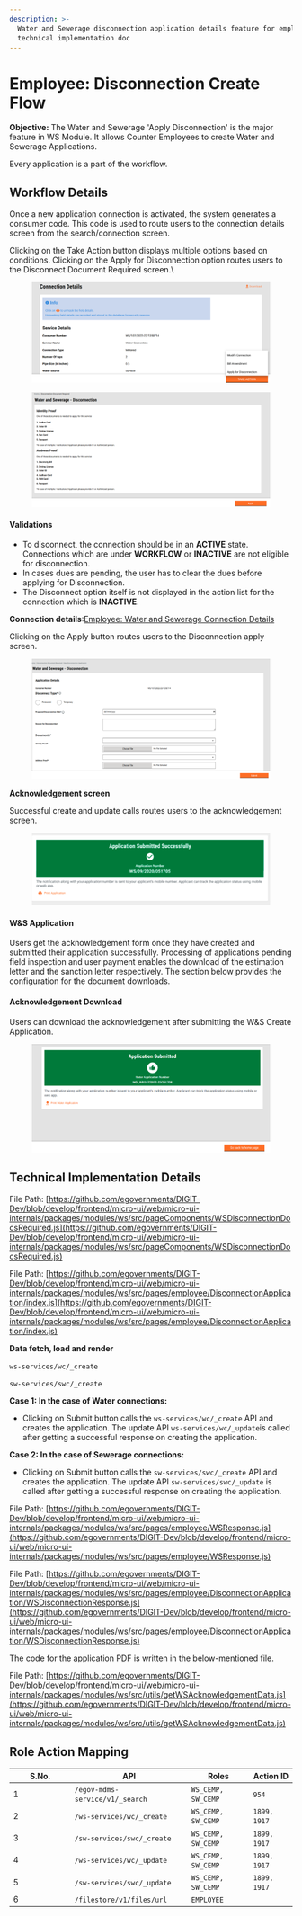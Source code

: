 ```yaml
---
description: >-
  Water and Sewerage disconnection application details feature for employees -
  technical implementation doc
---
```


# Employee: Disconnection Create Flow

**Objective:** The Water and Sewerage 'Apply Disconnection' is the major feature in WS Module. It allows Counter Employees to create Water and Sewerage Applications.

Every application is a part of the workflow.

## **Workflow Details** <a href="#validations" id="validations"></a>

Once a new application connection is activated, the system generates a consumer code. This code is used to route users to the connection details screen from the search/connection screen.

Clicking on the Take Action button displays multiple options based on conditions. Clicking on the Apply for Disconnection option routes users to the Disconnect Document Required screen.\


<figure><img src="../../../../../.gitbook/assets/image (509).png" alt=""><figcaption></figcaption></figure>

<figure><img src="../../../../../.gitbook/assets/image (258).png" alt=""><figcaption></figcaption></figure>

#### **Validations** <a href="#validations" id="validations"></a>

* To disconnect, the connection should be in an **ACTIVE** state. Connections which are under **WORKFLOW** or **INACTIVE** are not eligible for disconnection.
* In cases dues are pending, the user has to clear the dues before applying for Disconnection.
* The Disconnect option itself is not displayed in the action list for the connection which is **INACTIVE**.

**Connection details**:[Employee: Water and Sewerage Connection Details](employee-connection-details.md)

Clicking on the Apply button routes users to the Disconnection apply screen.

<figure><img src="../../../../../.gitbook/assets/image (581).png" alt=""><figcaption></figcaption></figure>

**Acknowledgement screen**

Successful create and update calls routes users to the acknowledgement screen.

<div align="left">

<figure><img src="../../../../../.gitbook/assets/image (574).png" alt=""><figcaption></figcaption></figure>

</div>

#### W\&S Application <a href="#w-and-s-application" id="w-and-s-application"></a>

Users get the acknowledgement form once they have created and submitted their application successfully. Processing of applications pending field inspection and user payment enables the download of the estimation letter and the sanction letter respectively. The section below provides the configuration for the document downloads.&#x20;

#### Acknowledgement Download

Users can download the acknowledgement after submitting the W\&S Create Application.

<figure><img src="../../../../../.gitbook/assets/image (566).png" alt=""><figcaption></figcaption></figure>

## Technical Implementation Details

File Path: [https://github.com/egovernments/DIGIT-Dev/blob/develop/frontend/micro-ui/web/micro-ui-internals/packages/modules/ws/src/pageComponents/WSDisconnectionDocsRequired.js](https://github.com/egovernments/DIGIT-Dev/blob/develop/frontend/micro-ui/web/micro-ui-internals/packages/modules/ws/src/pageComponents/WSDisconnectionDocsRequired.js)

File Path: [https://github.com/egovernments/DIGIT-Dev/blob/develop/frontend/micro-ui/web/micro-ui-internals/packages/modules/ws/src/pages/employee/DisconnectionApplication/index.js](https://github.com/egovernments/DIGIT-Dev/blob/develop/frontend/micro-ui/web/micro-ui-internals/packages/modules/ws/src/pages/employee/DisconnectionApplication/index.js)

&#x20;**Data fetch, load and render**

`ws-services/wc/_create`

`sw-services/swc/_create`

**Case 1: In the case of Water connections:**

* Clicking on Submit button calls the  `ws-services/wc/_create` API and creates the application. The update API `ws-services/wc/_update`is called after getting a successful response on creating the application.

**Case 2: In the case of Sewerage connections:**

* Clicking on Submit button calls the `sw-services/swc/_create` API and creates the application. The update API `sw-services/swc/_update` is called after getting a successful response on creating the application.

File Path: [https://github.com/egovernments/DIGIT-Dev/blob/develop/frontend/micro-ui/web/micro-ui-internals/packages/modules/ws/src/pages/employee/WSResponse.js](https://github.com/egovernments/DIGIT-Dev/blob/develop/frontend/micro-ui/web/micro-ui-internals/packages/modules/ws/src/pages/employee/WSResponse.js)

File Path: [https://github.com/egovernments/DIGIT-Dev/blob/develop/frontend/micro-ui/web/micro-ui-internals/packages/modules/ws/src/pages/employee/DisconnectionApplication/WSDisconnectionResponse.js](https://github.com/egovernments/DIGIT-Dev/blob/develop/frontend/micro-ui/web/micro-ui-internals/packages/modules/ws/src/pages/employee/DisconnectionApplication/WSDisconnectionResponse.js)

The code for the application PDF is written in the below-mentioned file.

File Path: [https://github.com/egovernments/DIGIT-Dev/blob/develop/frontend/micro-ui/web/micro-ui-internals/packages/modules/ws/src/utils/getWSAcknowledgementData.js](https://github.com/egovernments/DIGIT-Dev/blob/develop/frontend/micro-ui/web/micro-ui-internals/packages/modules/ws/src/utils/getWSAcknowledgementData.js)

## **Role Action Mapping**

<table><thead><tr><th width="95">S.No.</th><th>API</th><th>Roles</th><th>Action ID</th></tr></thead><tbody><tr><td>1</td><td><code>/egov-mdms-service/v1/_search</code></td><td><code>WS_CEMP, SW_CEMP</code></td><td><code>954</code></td></tr><tr><td>2</td><td><code>/ws-services/wc/_create</code></td><td><code>WS_CEMP, SW_CEMP</code></td><td><code>1899, 1917</code></td></tr><tr><td>3</td><td><code>/sw-services/swc/_create</code></td><td><code>WS_CEMP, SW_CEMP</code></td><td><code>1899, 1917</code></td></tr><tr><td>4</td><td><code>/ws-services/wc/_update</code></td><td><code>WS_CEMP, SW_CEMP</code></td><td><code>1899, 1917</code></td></tr><tr><td>5</td><td><code>/sw-services/swc/_update</code></td><td><code>WS_CEMP, SW_CEMP</code></td><td><code>1899, 1917</code></td></tr><tr><td>6</td><td><code>/filestore/v1/files/url</code></td><td><code>EMPLOYEE</code></td><td> </td></tr></tbody></table>

